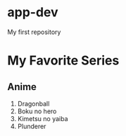 # app-dev
My first repository
# **My Favorite Series**
## Anime
1. Dragonball
2. Boku no hero
3. Kimetsu no yaiba
4. Plunderer
